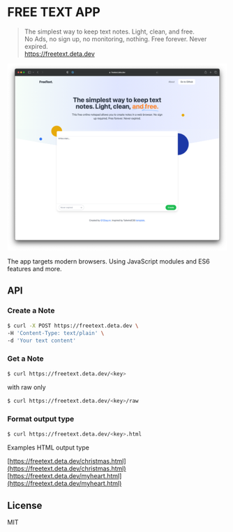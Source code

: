 # FREE TEXT APP

> The simplest way to keep text notes. Light, clean, and free.  
> No Ads, no sign up, no monitoring, nothing. Free forever. Never expired.  
> https://freetext.deta.dev

![FreeText](./screenshot.png)

The app targets modern browsers. Using JavaScript modules and ES6 features and more.

## API

### Create a Note

```bash
$ curl -X POST https://freetext.deta.dev \
-H 'Content-Type: text/plain' \
-d 'Your text content'
```

### Get a Note

```bash
$ curl https://freetext.deta.dev/<key>
```

with raw only

```bash
$ curl https://freetext.deta.dev/<key>/raw
```

### Format output type

```bash
$ curl https://freetext.deta.dev/<key>.html
```

Examples HTML output type

[https://freetext.deta.dev/christmas.html](https://freetext.deta.dev/christmas.html)  
[https://freetext.deta.dev/myheart.html](https://freetext.deta.dev/myheart.html)

## License

MIT
